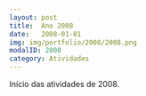 ```yaml
---
layout: post
title:  Ano 2008
date:   2008-01-01
img: img/portfolio/2008/2008.png
modalID: 2008
category: Atividades
---
```

Início das atividades de 2008.
